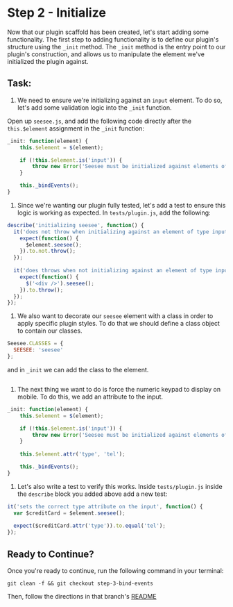 # Step 2 - Initialize

Now that our plugin scaffold has been created, let's start adding some functionality. The first step to adding functionality is to define our plugin's structure using the `_init` method. The `_init` method is the entry point to our plugin's construction, and allows us to manipulate the element we've initialized the plugin against.

## Task:

1. We need to ensure we're initializing against an `input` element. To do so, let's add some validation logic into the `_init` function.

  Open up `seesee.js`, and add the following code directly after the `this.$element` assignment in the `_init` function:

  ```js
  _init: function(element) {
      this.$element = $(element);

      if (!this.$element.is('input')) {
          throw new Error('Seesee must be initialized against elements of type input');
      }

      this._bindEvents();
  }
  ```
  
1. Since we're wanting our plugin fully tested, let's add a test to ensure this logic is working as expected. In `tests/plugin.js`, add the following:

  ```js
  describe('initializing seesee', function() {
    it('does not throw when initializing against an element of type input', function() {
      expect(function() {
        $element.seesee();
      }).to.not.throw();
    });
    
    it('does throws when not initializing against an element of type input', function() {
      expect(function() {
        $('<div />').seesee();
      }).to.throw();
    });
  });
  ```

1. We also want to decorate our `seesee` element with a class in order to apply specific plugin styles. To do that we should define a class object to contain our classes.

  ```js
  Seesee.CLASSES = {
    SEESEE: 'seesee'
  };
  ```
  
  and in `_init` we can add the class to the element.
  
  ```js
  ```

1. The next thing we want to do is force the numeric keypad to display on mobile. To do this, we add an attribute to the input.

  ```js
  _init: function(element) {
      this.$element = $(element);

      if (!this.$element.is('input')) {
          throw new Error('Seesee must be initialized against elements of type input');
      }
      
      this.$element.attr('type', 'tel');

      this._bindEvents();
  }  
  ```
  
1. Let's also write a test to verify this works. Inside `tests/plugin.js` inside the `describe` block you added above add a new test:

  ```js
  it('sets the correct type attribute on the input', function() {
    var $creditCard = $element.seesee();
    
    expect($creditCard.attr('type')).to.equal('tel');
  });
  ```

## Ready to Continue?

Once you're ready to continue, run the following command in your terminal:

```cli
git clean -f && git checkout step-3-bind-events
```

Then, follow the directions in that branch's [README](https://github.com/mobify/workshops--building-a-plugin/blob/step-3-bind-events/README.md)
